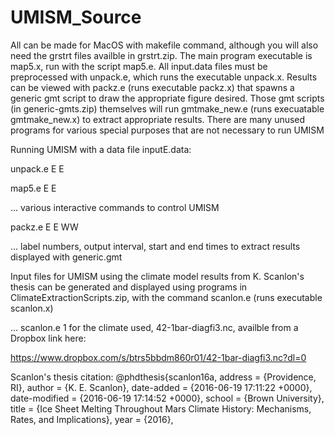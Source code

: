 # UMISM_Source
All can be made for MacOS with makefile command, although you will also need the grstrt files availble in grstrt.zip. 
The main program executable is map5.x, run with the script map5.e. 
All input.data files must be preprocessed with unpack.e, which runs the executable unpack.x.
Results can be viewed with packz.e (runs executable packz.x) that spawns a generic gmt script to draw the appropriate figure desired.
Those gmt scripts (in generic-gmts.zip) themselves will run gmtmake_new.e (runs execuatable gmtmake_new.x) to extract appropriate results.
There are many unused programs for various special purposes that are not necessary to run UMISM

Running UMISM with a data file inputE.data:

unpack.e E E

map5.e E E

...  various interactive commands to control UMISM

packz.e E E WW

...  label numbers, output interval, start and end times to extract results displayed with generic.gmt

Input files for UMISM using the climate model results from K. Scanlon's thesis can be generated and displayed using programs in ClimateExtractionScripts.zip, with the command scanlon.e (runs executable scanlon.x)

... scanlon.e 1 for the climate used, 42-1bar-diagfi3.nc, availble from a Dropbox link here: 

https://www.dropbox.com/s/btrs5bbdm860r01/42-1bar-diagfi3.nc?dl=0

Scanlon's thesis citation: @phdthesis{scanlon16a,
	address = {Providence, RI},
	author = {K. E. Scanlon},
	date-added = {2016-06-19 17:11:22 +0000},
	date-modified = {2016-06-19 17:14:52 +0000},
	school = {Brown University},
	title = {Ice Sheet Melting Throughout Mars Climate History: Mechanisms, Rates, and Implications},
	year = {2016},


